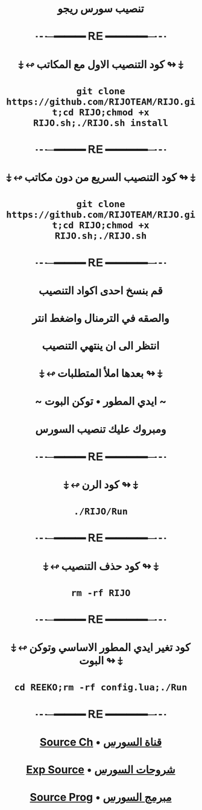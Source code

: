 # <p align="center" > تنصيب سورس ريجو
# <p align="center" > ┄─━━━ ᎡᎬ ━━━━─┄
# <p align="center" > ⤈ ↫ كود التنصيب الاول مع المكاتب ↬ ⤈
# <p align="center" > `git clone https://github.com/RIJOTEAM/RIJO.git;cd RIJO;chmod +x RIJO.sh;./RIJO.sh install`
# <p align="center" > ┄─━━━ ᎡᎬ ━━━━─┄
# <p align="center" > ⤈ ↫ كود التنصيب السريع من دون مكاتب ↬ ⤈
# <p align="center" > `git clone https://github.com/RIJOTEAM/RIJO.git;cd RIJO;chmod +x RIJO.sh;./RIJO.sh`
# <p align="center" > ┄─━━━ ᎡᎬ ━━━━─┄
# <p align="center" > قم بنسخ احدى اكواد التنصيب
# <p align="center" > والصقه في الترمنال واضغط انتر
# <p align="center" > انتظر الى ان ينتهي التنصيب
# <p align="center" > ⤈ ↫ بعدها املأ المتطلبات ↬ ⤈
# <p align="center" > ~ ايدي المطور • توكن البوت ~
# <p align="center" > ومبروك عليك تنصيب السورس
# <p align="center" > ┄─━━━ ᎡᎬ ━━━━─┄
# <p align="center" > ⤈ ↫ كود الرن ↬ ⤈
# <p align="center" > `./RIJO/Run`
# <p align="center" > ┄─━━━ ᎡᎬ ━━━━─┄
# <p align="center" > ⤈ ↫ كود حذف التنصيب ↬ ⤈
# <p align="center" > `rm -rf RIJO`
# <p align="center" > ┄─━━━ ᎡᎬ ━━━━─┄
# <p align="center" > ⤈ ↫ كود تغير ايدي المطور الاساسي وتوكن البوت ↬ ⤈
# <p align="center" > `cd REEKO;rm -rf config.lua;./Run`
# <p align="center" > ┄─━━━ ᎡᎬ ━━━━─┄
# <p align="center" > [Source Ch](https://t.me/CH_RIJO) • [قناة السورس](https://t.me/CH_RIJO)
# <p align="center" > [Exp Source](https://t.me/lll_n_lll1) • [شروحات السورس](https://t.me/lll_n_lll1)
# <p align="center" > [Source Prog](https://t.me/boss_lol0) • [مبرمج السورس](https://t.me/boss_lol0)

